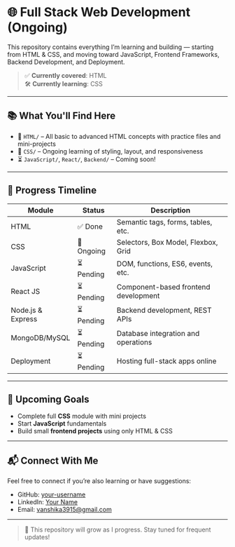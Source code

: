 # 🌐 Full Stack Web Development (Ongoing)

This repository contains everything I’m learning and building — starting from HTML & CSS, and moving toward JavaScript, Frontend Frameworks, Backend Development, and Deployment.

> ✅ **Currently covered**: HTML  
> 🛠️ **Currently learning**: CSS

---

## 📚 What You'll Find Here

- 📁 `HTML/` – All basic to advanced HTML concepts with practice files and mini-projects
- 📁 `CSS/` – Ongoing learning of styling, layout, and responsiveness
- ⏳ `JavaScript/`, `React/`, `Backend/` – Coming soon!

---

## 📌 Progress Timeline

| Module         | Status     | Description                            |
|----------------|------------|----------------------------------------|
| HTML           | ✅ Done     | Semantic tags, forms, tables, etc.     |
| CSS            | 🔄 Ongoing  | Selectors, Box Model, Flexbox, Grid    |
| JavaScript     | ⏳ Pending  | DOM, functions, ES6, events, etc.      |
| React JS       | ⏳ Pending  | Component-based frontend development   |
| Node.js & Express | ⏳ Pending | Backend development, REST APIs        |
| MongoDB/MySQL  | ⏳ Pending  | Database integration and operations    |
| Deployment     | ⏳ Pending  | Hosting full-stack apps online         |

---

## 🚀 Upcoming Goals

- Complete full **CSS** module with mini projects
- Start **JavaScript** fundamentals
- Build small **frontend projects** using only HTML & CSS

---

## 📬 Connect With Me

Feel free to connect if you’re also learning or have suggestions:

- GitHub: [your-username](https://github.com/vanshika-arya)
- LinkedIn: [Your Name](https://www.linkedin.com/in/vanshika-arya-3719772ba)
- Email: vanshika3915@gmail.com

---

> 🧠 This repository will grow as I progress. Stay tuned for frequent updates!
